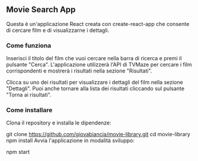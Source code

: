 ## Movie Search App

Questa è un'applicazione React creata con create-react-app che consente di cercare film e di visualizzarne i dettagli.

### Come funziona

Inserisci il titolo del film che vuoi cercare nella barra di ricerca e premi il pulsante "Cerca". L'applicazione utilizzerà l'API di TVMaze per cercare i film corrispondenti e mostrerà i risultati nella sezione "Risultati".

Clicca su uno dei risultati per visualizzare i dettagli del film nella sezione "Dettagli". Puoi anche tornare alla lista dei risultati cliccando sul pulsante "Torna ai risultati".

### Come installare

Clona il repository e installa le dipendenze:

git clone https://github.com/giovabiancia/movie-library.git
cd movie-library
npm install
Avvia l'applicazione in modalità sviluppo:

npm start
